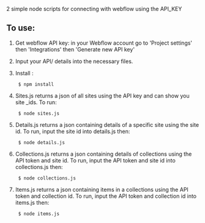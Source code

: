2 simple node scripts for connecting with webflow using the API_KEY

## To use: ##

1. Get webflow API key: in your Webflow account go to 'Project settings' then 'Integrations' then 'Generate new API key'
2. Input your API/ details into the necessary files.
3. Install :

        $ npm install

4. Sites.js returns a json of all sites using the API key and can show you site _ids. To run:

        $ node sites.js

5. Details.js returns a json containing details of a specific site using the site id. To run, input the site id into details.js then:

        $ node details.js

6. Collections.js returns a json containing details of collections using the API token and site id. To run, input the API token and site id into collections.js then:

        $ node collections.js
        
 
7. Items.js returns a json containing items in a collections using the API token and collection id. To run, input the API token and collection id into items.js then:

        $ node items.js
